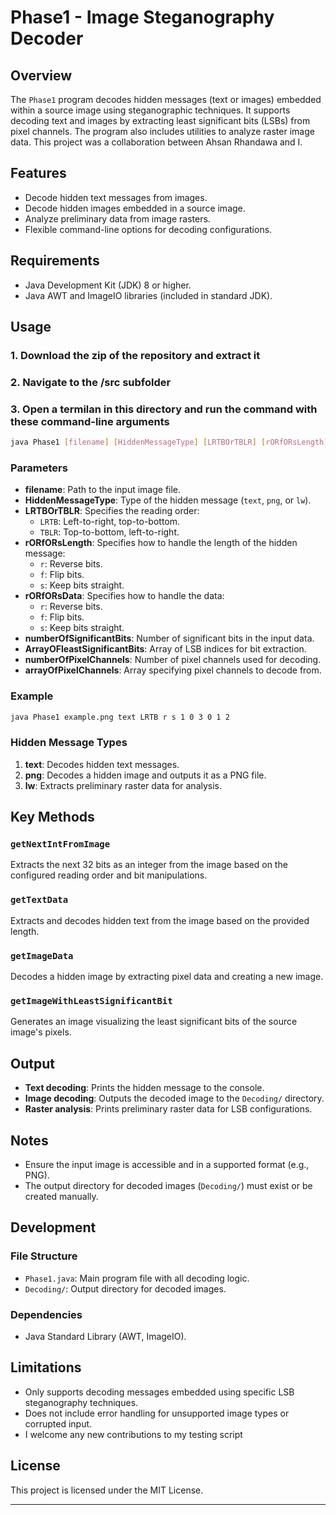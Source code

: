 # Phase1 - Image Steganography Decoder

## Overview
The `Phase1` program decodes hidden messages (text or images) embedded within a source image using steganographic techniques. It supports decoding text and images by extracting least significant bits (LSBs) from pixel channels. The program also includes utilities to analyze raster image data. This project was a collaboration between Ahsan Rhandawa and I.

## Features
- Decode hidden text messages from images.
- Decode hidden images embedded in a source image.
- Analyze preliminary data from image rasters.
- Flexible command-line options for decoding configurations.

## Requirements
- Java Development Kit (JDK) 8 or higher.
- Java AWT and ImageIO libraries (included in standard JDK).

## Usage
### 1. Download the zip of the repository and extract it 

### 2. Navigate to the /src subfolder


### 3. Open a termilan in this directory and run the command with these command-line arguments
```bash
java Phase1 [filename] [HiddenMessageType] [LRTBOrTBLR] [rORfORsLength] [rORfORsData] [numberOfSignificantBits] [ArrayOFleastSignificantBits] [numberOfPixelChannels] [arrayOfPixelChannels]
```

### Parameters
- **filename**: Path to the input image file.
- **HiddenMessageType**: Type of the hidden message (`text`, `png`, or `lw`).
- **LRTBOrTBLR**: Specifies the reading order:
  - `LRTB`: Left-to-right, top-to-bottom.
  - `TBLR`: Top-to-bottom, left-to-right.
- **rORfORsLength**: Specifies how to handle the length of the hidden message:
  - `r`: Reverse bits.
  - `f`: Flip bits.
  - `s`: Keep bits straight.
- **rORfORsData**: Specifies how to handle the data:
  - `r`: Reverse bits.
  - `f`: Flip bits.
  - `s`: Keep bits straight.
- **numberOfSignificantBits**: Number of significant bits in the input data.
- **ArrayOFleastSignificantBits**: Array of LSB indices for bit extraction.
- **numberOfPixelChannels**: Number of pixel channels used for decoding.
- **arrayOfPixelChannels**: Array specifying pixel channels to decode from.

### Example
```bash
java Phase1 example.png text LRTB r s 1 0 3 0 1 2
```

### Hidden Message Types
1. **text**: Decodes hidden text messages.
2. **png**: Decodes a hidden image and outputs it as a PNG file.
3. **lw**: Extracts preliminary raster data for analysis.

## Key Methods
### `getNextIntFromImage`
Extracts the next 32 bits as an integer from the image based on the configured reading order and bit manipulations.

### `getTextData`
Extracts and decodes hidden text from the image based on the provided length.

### `getImageData`
Decodes a hidden image by extracting pixel data and creating a new image.

### `getImageWithLeastSignificantBit`
Generates an image visualizing the least significant bits of the source image's pixels.

## Output
- **Text decoding**: Prints the hidden message to the console.
- **Image decoding**: Outputs the decoded image to the `Decoding/` directory.
- **Raster analysis**: Prints preliminary raster data for LSB configurations.

## Notes
- Ensure the input image is accessible and in a supported format (e.g., PNG).
- The output directory for decoded images (`Decoding/`) must exist or be created manually.

## Development
### File Structure
- `Phase1.java`: Main program file with all decoding logic.
- `Decoding/`: Output directory for decoded images.

### Dependencies
- Java Standard Library (AWT, ImageIO).

## Limitations
- Only supports decoding messages embedded using specific LSB steganography techniques.
- Does not include error handling for unsupported image types or corrupted input.
- I welcome any new contributions to my testing script

## License
This project is licensed under the MIT License.

---
